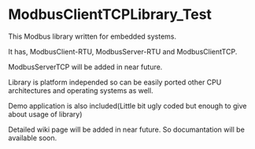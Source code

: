# ModbusClientTCPLibrary_Test
This Modbus library written for embedded systems.

It has, ModbusClient-RTU, ModbusServer-RTU and ModbusClientTCP.

ModbusServerTCP will be added in near future.

Library is platform independed so can be easily ported other CPU architectures and operating systems as well.

Demo application is also included(Little bit ugly coded but enough to give about usage of library)

Detailed wiki page will be added in near future. So documantation will be available soon.
